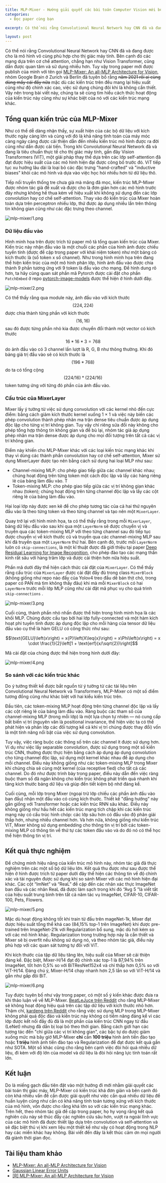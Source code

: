 ```yaml
---
title: MLP-Mixer - Hướng giải quyết các bài toán Computer Vision mới bên cạnh CNN và Transformer
categories:
  - Đọc paper cùng bạn

excerpt: Có thể nói rằng Convolutional Neural Network hay CNN đã và đang được cho là mô hình vô cùng phù hợp cho thị giác máy tính. Bên cạnh đó các mạng dựa trên cơ chế attention, chẳng hạn như Vision Transformer, cũng dần được quan tâm và sử dụng nhiều hơn. Tuy vậy trong paper mới được publish của mình với tên gọi MLP-Mixer, nhóm Google Brain  ở Zurich và Berlin đã tuyên bố rằng mặc dù các kiến trúc trên đều mang lại hiệu xuất cũng như độ chính xác cao, việc sử dụng chúng đôi khi là không cần thiết. Vậy nên trong bài viết này, chúng ta sẽ cùng tìm hiểu cách thức hoạt động của kiến trúc này cũng như sự khác biệt của nó với các kiến trúc mạng khác.

layout: post
---
```


Có thể nói rằng Convolutional Neural Network hay CNN đã và đang được cho là mô hình vô cùng phù hợp cho thị giác máy tính. Bên cạnh đó các mạng dựa trên cơ chế attention, chẳng hạn như Vision Transformer, cũng dần được quan tâm và sử dụng nhiều hơn. Tuy vậy trong paper mới được publish của mình với tên gọi [MLP-Mixer: An all-MLP Architecture for Vision](https://arxiv.org/pdf/2105.01601.pdf), nhóm Google Brain ở Zurich và Berlin đã tuyên bố rằng ~~năm 2021 rồi ai cùng dùng mấy cái đấy nữa~~ mặc dù các kiến trúc trên đều mang lại hiệu xuất cũng như độ chính xác cao, việc sử dụng chúng đôi khi là không cần thiết. Vậy nên trong bài viết này, chúng ta sẽ cùng tìm hiểu cách thức hoạt động của kiến trúc này cũng như sự khác biệt của nó với các kiến trúc mạng khác.

## Tổng quan kiến trúc của MLP-Mixer

Như có thể dễ dàng nhận thấy, sự xuất hiện của các bộ dữ liệu với kích thước ngày càng lớn và cùng với đó là khả năng tính toán của máy móc càng ngày càng được cải thiện dẫn đến nhiều kiến trúc mô hình được ra đời cũng như dần được cải tiến. Trong khi Convolutional Neural Network đã và đang là tiêu chuẩn thực tế cho thị giác máy tính, gần đây Vision Transformers (ViT), một giải pháp thay thế dựa trên các lớp self-attention đã đạt được hiệu suất của các mô hình hiện đại được công bố trước đó. ViT tiếp tục xu hướng lâu dài là loại bỏ các đặc trưng "hand-crafted" và "inductive biases" khỏi các mô hình và dựa vào việc học hỏi nhiều hơn từ dữ liệu thô.

Tiếp nối truyền thống tre chưa già mà măng đã mọc, kiến trúc MLP-Mixer được nhóm tác giả đề xuất và được cho là đơn giản hơn các mô hình trước đây nhưng không hề thua kém về hiệu xuất khi không sử dụng đến các lớp convolution hay cơ chế self-attention. Thay vào đó kiến trúc của Mixer hoàn toàn dựa trên perceptron nhiều lớp, thứ được áp dụng nhiều lần trên thông tin không gian cũng như các đặc trưng theo channel.

![mlp-mixer/1.png](/assets/img/mlp-mixer/1.png)

### Dữ liệu đầu vào

Hình minh họa trên được trích từ paper mô tả tổng quan kiến trúc của Mixer. Kiến trúc này nhận đầu vào là một chuỗi các phần của hình ảnh được chiếu tuyến tính (được đề cập trong paper với khái niệm token) như một bảng có kích thước là (số token x số channel). Như trong hình minh họa trên đang thể hiện kiến trúc của một mô hình phân lớp, hình ảnh đầu vào được chia thành 9 phần tương ứng với 9 token là đầu vào cho mạng. Để hình dung rõ hơn, ta hãy cùng quan sát phần mã Pytorch được cài đặt cho phần `PatchEmbed` ở repo [pytorch-image-models](https://github.com/rwightman/pytorch-image-models) được thể hiện ở hình dưới đây.

![mlp-mixer/2.png](/assets/img/mlp-mixer/2.png)

Có thể thấy rằng qua module này, ảnh đầu vào với kích thước $$(224, 224)$$ được chia thành từng phần với kích thước $$(16, 16)$$ sau đó được từng phần nhỏ kia được chuyển đổi thành một vector có kích thước $$16 *16* 3 = 768$$ do ảnh đầu vào có 3 channel lần lượt là R, G, B như thông thường. Khi đó bảng giá trị đầu vào sẽ có kích thước là $$(196 *768)$$ do ta có tổng cộng $$(224/16)* (224/16)$$ token tương ứng với từng đó phần của ảnh đầu vào.

### Cấu trúc của MixerLayer

Mixer lấy ý tưởng từ việc sử dụng convolution với các kernel nhỏ đến cực điểm: bằng cách giảm kích thước kernel xuống 1 × 1 và việc này biến các phép convolution thành phép nhân ma trận dense tiêu chuẩn được áp dụng độc lập cho từng vị trí không gian. Tuy vậy chỉ riêng sửa đổi này không cho phép tổng hợp thông tin không gian và để bù lại, nhóm tác giả áp dụng phép nhân ma trận dense được áp dụng cho mọi đối tượng trên tất cả các vị trí không gian.

Điểm này khiến cho MLP-Mixer khác với các loại kiến trúc mạng khác khi thay vì dùng các thành phần convolution hay cơ chế self-attention, Mixer sử dụng MixerLayer được tạo nên bằng cách sử dụng hai loại MLP như sau:

- Channel-mixing MLP: cho phép giao tiếp giữa các channel khác nhau; chúng hoạt động trên từng token một cách độc lập và lấy các hàng riêng lẻ của bảng làm đầu vào. T
- Token-mixing MLP: cho phép giao tiếp giữa các vị trí không gian khác nhau (token); chúng hoạt động trên từng channel độc lập và lấy các cột riêng lẻ của bảng làm đầu vào.

Hai loại lớp này được xen kẽ để cho phép tương tác của cả hai thứ nguyên đầu vào là theo từng token và theo từng channel và tạo nên một `MixerLayer`.

Quay trở lại với hình minh họa, ta có thể thấy rằng trong mỗi `MixerLayer`, bảng dữ liệu đầu vào sau khi qua một `LayerNorm` sẽ được chuyển vị và truyền qua các token-mixing MLP với theo từng channel sau đó tiếp tục được chuyển vị về kích thước cũ và truyền qua các channel-mixing MLP sau khi đã truyền qua một `LayerNorm` thứ hai. Bên cạnh đó, trước mỗi `LayerNorm` luôn có `skip-connections`, là một kĩ thuật được đã giới thiệu tại paper [Deep Residual Learning for Image Recognition](https://doi.org/10.1109/CVPR.2016.90), cho phép đào tạo các mạng thần kinh rất sâu với hàng trăm lớp và được cải thiện hơn nữa hiệu suất.

Phần mã dưới đây thể hiện cách thức cài đặt của `MixerLayer`. Có thể thấy rằng cấu trúc của `MixerLayer` được cài đặt đầy đủ trong class `MixerBlock` (không giống như repo nào đấy của Yolov4 treo đầu dê bán thịt chó, trong paper có PAN mà tìm không thấy đâu) khi mà mỗi `MixerBlock` có hai `LayerNorm` trước mỗi lớp MLP cũng như cài đặt mã phục vụ cho quá trình `skip-connections` .

![mlp-mixer/3.png](/assets/img/mlp-mixer/3.png)

Cuối cùng, thành phần nhỏ nhấn được thể hiện trong hình minh họa là các khối MLP. Chúng được cấu tạo bởi hai lớp fully-connected và một hàm kích hoạt phi tuyến tính được áp dụng độc lập cho mỗi hàng của tensor dữ liệu đầu vào cụ thể là hàm GELU có công thức như sau:

$$\text{GELU}\left(x\right) = x{P}\left(X\leq{x}\right) = x\Phi\left(x\right) = x \cdot \frac{1}{2}\left[1 + \text{erf}(x/\sqrt{2})\right]$$

Mã cài đặt của chúng được thể hiện trong hình dưới đây:

![mlp-mixer/4.png](/assets/img/mlp-mixer/4.png)

### So sánh với các kiến trúc khác

Do ý tưởng thiết kế được bắt nguồn từ ý tưởng từ các tài liệu trên Convolutional Neural Network và Transformers, MLP-Mixer có một số điểm tương đồng cũng như khác biệt với hai kiểu kiến trúc trên.

Đầu tiên, các token-mixing MLP hoạt động trên từng channel độc lập và lấy các cột riêng lẻ của bảng làm đầu vào. Ràng buộc các tham số của channel-mixing MLP (trong mỗi lớp) là một lựa chọn tự nhiên — nó cung cấp bất biến vị trí (nguyên văn là positional invariance, thể hiện việc ta có thể phát hiện và phân lớp các đối tượng kể cả khi vị trí chúng được thay đổi) vốn là một tính năng nổi bật của việc sử dụng convolution.

Tuy vậy, việc ràng buộc các thông số trên các channel ít được sử dụng hơn. Ví dụ như việc lấy separable convolution, được sử dụng trong một số kiến trúc CNN, thường được thực hiện bằng cách áp dụng áp dụng convolution cho từng channel độc lập, sử dụng một kernel khác nhau để áp dụng cho mỗi channel. Điều này không giống như các token-mixing MLP trong Mixer khi chúng chia sẻ cùng một kernel (của receptive fied) cho tất cả các channel. Do đó như được trình bày trong paper, điều này dẫn đến việc ràng buộc tham số đã ngăn không cho kiến trúc không phát triển quá nhanh khi tăng kích thước bảng dữ liệu và giúp đến tiết kiệm bộ nhớ đáng kể.

Cuối cùng, mỗi lớp trong Mixer (ngoại trừ lớp chiếu các phần ảnh đầu vào ban đầu) nhận một đầu vào có cùng kích thước. Thiết kế "đẳng hướng" này gần giống với Transformer hoặc các kiến trúc RNN sâu khác. Điều này không giống như hầu hết các kiến trúc mạng tích chập khi các kiến trúc mạng này có cấu trúc hình chóp: các lớp sâu hơn có đầu vào độ phân giải thấp hơn, nhưng nhiều channel hơn. Và hơn nữa, không giống như kiến trúc ViT, Mixer không sử dụng embedding cho thông tin vị trí bởi các token-mixing MLP có thông tin về thứ tự các token đầu vào và do đó nó có thể học thể hiện thông tin vị trí.

## Kết quả thực nghiệm

Để chứng minh hiệu năng của kiến trúc mô hình này, nhóm tác giả đã thực nghiệm trên các một số bộ dữ liệu lớn. Kết quả thu được như sau được thể hiện ở hình được trích từ paper dưới đây thể hiện các thông tin về độ chính xác và tài nguyên được sử dụng khi so sánh Mixer với các mô hình hiện đại khác. Các cột “ImNet” và “ReaL” đề cập đến các nhãn xác thực ImageNet ban đầu và các nhãn ReaL đã được làm sạch trong khi đó “Avg 5 ”là viết tắt của hiệu suất trung bình trên tất cả năm tác vụ ImageNet, CIFAR-10, CIFAR-100, Pets, Flowers.

![mlp-mixer/5.png](/assets/img/mlp-mixer/5.png)

Mặc dù hoạt động không tốt khi train từ đầu trên mageNet-1k, Mixer đạt được hiệu suất tổng thể khá cao (84,15% top-1 trên ImageNet) khi được pre-trained trên ImageNet-21k với Regularization bổ sung, mặc dù hơi kém so với các mô hình khác. Regularization trong trường hợp này là cần thiết và Mixer sẽ bị overfit nếu không sử dụng nó, và theo nhóm tác giả, điều này phù hợp với các quan sát tương tự đối với ViT.

Khi kích thước của tập dữ liệu tăng lên, hiệu suất của Mixer sẽ cải thiện đáng kể. Đặc biệt, Mixer-H/14 đạt độ chính xác top-1 là 87,94% trên ImageNet, tốt hơn 0,5% so với BiTResNet152x4 và chỉ thấp hơn 0,5% so với ViT-H/14. Đáng chú ý, Mixer-H/14 chạy nhanh hơn 2,5 lần so với ViT-H/14 và gần như gấp đôi BiT.

![mlp-mixer/6.png](/assets/img/mlp-mixer/6.png)

Tuy được tuyên bố như vậy trong paper, có một số ý kiến khác được đưa ra khi thảo luận về về MLP-Mixer. [BeatLeJuce trên Reddit](https://www.reddit.com/r/MachineLearning/comments/n59kjo/r_mlpmixer_an_allmlp_architecture_for_vision/gx03nhe?utm_source=share&utm_medium=web2x&context=3) cho rằng MLP-Mixer sẽ không hoạt động hiệu quả trên các tập dữ liệu với kích thước nhỏ hơn. Thậm chí, [kardeng trên Reddit](https://www.reddit.com/r/MachineLearning/comments/n59kjo/r_mlpmixer_an_allmlp_architecture_for_vision/gx49nrr?utm_source=share&utm_medium=web2x&context=3) cho rằng việc sử dụng MLP trong MLP-Mixer không phải quá độc đáo và kiến trúc này không có tiềm năng đáng kể vì các lớp được kết nối đầy đủ đã là một phần của kiến trúc CNN ngay từ đầu (LeNet) nhưng đã dần bị loại bỏ theo thời gian. Bằng cách giới hạn các tương tác đến "chỉ giữa các vị trí không gian", các bậc tự do được giảm xuống mức mà bây giờ MLP-Mixer **chỉ** cần **100 triệu** hình ảnh tiền đào tạo hoặc **1 triệu** hình ảnh tiền đào tạo và Regularization để đạt được kết quả gần như SOTA. Một số khác cũng cho rằng bên cạnh việc đòi hỏi quá nhiều dữ liệu, đi kèm với độ lớn của model và dữ liệu là đòi hỏi năng lực tính toán rất lớn.

## Kết luận

Do là miếng gạch đầu tiên đặt vào một hướng đi mới nhằm giải quyết các bài toán thị giác máy, MLP-Mixer có kiến trúc khá đơn giản và bên cạnh đó còn khá nhiều vấn đề cần được giải quyết như việc cần quá nhiều dữ liệu để huấn luyện cũng như cần có khả năng tính toán tương xứng với kích thước của mô hình, vốn được cho rằng khá lớn so với các kiến trúc mạng khác. Trên hết, theo nhóm tác giả đề cập trong paper, họ hy vọng rằng kết quả nghiên cứu này sẽ thúc đẩy các nghiên cứu sâu hơn, vượt ra ngoài lĩnh vực của các mô hình đã được thiết lập dựa trên convolution và self-attention và sẽ đặc biệt thú vị khi xem liệu một thiết kế như vậy có hoạt động trong NLP hay các miền khác hay không. Bài viết đến đây là kết thúc cảm ơn mọi người đã giành thời gian đọc.

## Tài liệu tham khảo

- [MLP-Mixer: An all-MLP Architecture for Vision](https://arxiv.org/pdf/2105.01601v1.pdf)
- [Gaussian Linear Error Units](https://paperswithcode.com/method/gelu)
- [[R] MLP-Mixer: An all-MLP Architecture for Vision](https://www.reddit.com/r/MachineLearning/comments/n59kjo/r_mlpmixer_an_allmlp_architecture_for_vision/)
